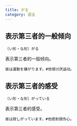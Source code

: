 ```yaml
---
title: がる
category: 语法
---
```


## 表示第三者的一般倾向

`〔い形・な形〕がる`

表示第三者的一般倾向。

```example
彼は運動を嫌がります。#他很讨厌运动。
```

## 表示第三者的感受

`〔い形・な形〕がっている`

表示第三者的感受。

```example
彼は寂しがっています。#他感到很伤心。
```
